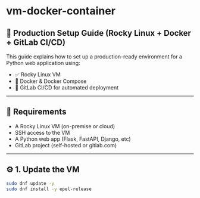 # vm-docker-container

## 🚀 Production Setup Guide (Rocky Linux + Docker + GitLab CI/CD)

This guide explains how to set up a production-ready environment for a Python web application using:

- ✅ Rocky Linux VM
- 🐳 Docker & Docker Compose
- 🔐 GitLab CI/CD for automated deployment

---

## 🧰 Requirements

- A Rocky Linux VM (on-premise or cloud)
- SSH access to the VM
- A Python web app (Flask, FastAPI, Django, etc)
- GitLab project (self-hosted or gitlab.com)

---

## ⚙️ 1. Update the VM

```bash
sudo dnf update -y
sudo dnf install -y epel-release
